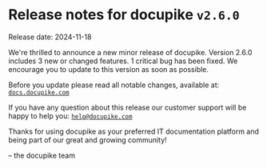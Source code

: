 # Release notes for docupike `v2.6.0`

Release date: 2024-11-18

We're thrilled to announce a new minor release of docupike. Version 2.6.0 includes 3 new or changed features. 1 critical bug has been fixed. We encourage you to update to this version as soon as possible.

Before you update please read all notable changes, available at: [`docs.docupike.com`](https://docs.docupike.com/ref/changelog.html)

If you have any question about this release our customer support will be happy to help you: [`help@docupike.com`](mailto:help@docupike.com)

Thanks for using docupike as your preferred IT documentation platform and being part of our great and growing community!

– the docupike team
